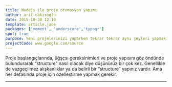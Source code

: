 ```yaml
---
title: Nodejs ile proje otomasyon yapımı
author: arif-cakiroglu
date: 2015-10-30 12:10
template: article.jade
packages: ['moment', 'underscore','typogr']
spot: true
purpose: Yeni projelerinizi yaparken tekrar tekrar aynı şeyleri yapmak zorunda kalmamak için bir otomasyon yazmak.
projectCode: www.google.com/source
---
```


Proje başlangıçlarında, üğşçsı gereksinimleri ve proje yapısını göz öndünde bulundurarak “structure” nasıl olacak diye düşünürüz bir çok kez. Genellikle de vazgeçilmez alışkanlıklar ya da belirli bir “structure” yapınız vardır. Ama her defasında proje için özelleştirme yapmak gerekir.

---
